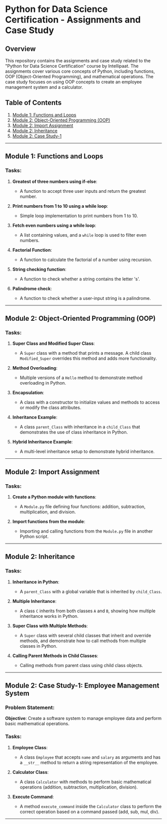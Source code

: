 # Python for Data Science Certification - Assignments and Case Study

## Overview

This repository contains the assignments and case study related to the "Python for Data Science Certification" course by Intellipaat. The assignments cover various core concepts of Python, including functions, OOP (Object-Oriented Programming), and mathematical operations. The case study focuses on using OOP concepts to create an employee management system and a calculator.

## Table of Contents

1. [Module 1: Functions and Loops](#module-1-functions-and-loops)
2. [Module 2: Object-Oriented Programming (OOP)](#module-2-object-oriented-programming-oop)
3. [Module 2: Import Assignment](#module-2-import-assignment)
4. [Module 2: Inheritance](#module-2-inheritance)
5. [Module 2: Case Study-1](#module-2-case-study-1)

---

## Module 1: Functions and Loops

### Tasks:
1. **Greatest of three numbers using if-else**:
   - A function to accept three user inputs and return the greatest number.
   
2. **Print numbers from 1 to 10 using a while loop**:
   - Simple loop implementation to print numbers from 1 to 10.

3. **Fetch even numbers using a while loop**:
   - A list containing values, and a `while` loop is used to filter even numbers.

4. **Factorial Function**:
   - A function to calculate the factorial of a number using recursion.

5. **String checking function**:
   - A function to check whether a string contains the letter 's'.

6. **Palindrome check**:
   - A function to check whether a user-input string is a palindrome.

---

## Module 2: Object-Oriented Programming (OOP)

### Tasks:
1. **Super Class and Modified Super Class**:
   - A `Super` class with a method that prints a message. A child class `Modified_Super` overrides this method and adds more functionality.

2. **Method Overloading**:
   - Multiple versions of a `Hello` method to demonstrate method overloading in Python.

3. **Encapsulation**:
   - A class with a constructor to initialize values and methods to access or modify the class attributes.

4. **Inheritance Example**:
   - A class `parent_Class` with inheritance in a `child_Class` that demonstrates the use of class inheritance in Python.

5. **Hybrid Inheritance Example**:
   - A multi-level inheritance setup to demonstrate hybrid inheritance.

---

## Module 2: Import Assignment

### Tasks:
1. **Create a Python module with functions**:
   - A `Module.py` file defining four functions: addition, subtraction, multiplication, and division.

2. **Import functions from the module**:
   - Importing and calling functions from the `Module.py` file in another Python script.

---

## Module 2: Inheritance

### Tasks:
1. **Inheritance in Python**:
   - A `parent_Class` with a global variable that is inherited by `child_Class`.
   
2. **Multiple Inheritance**:
   - A class `C` inherits from both classes `A` and `B`, showing how multiple inheritance works in Python.

3. **Super Class with Multiple Methods**:
   - A `Super` class with several child classes that inherit and override methods, and demonstrate how to call methods from multiple classes in Python.

4. **Calling Parent Methods in Child Classes**:
   - Calling methods from parent class using child class objects.

---

## Module 2: Case Study-1: Employee Management System

### Problem Statement:
**Objective**: Create a software system to manage employee data and perform basic mathematical operations.
  
### Tasks:
1. **Employee Class**:
   - A class `Employee` that accepts `name` and `salary` as arguments and has a `__str__` method to return a string representation of the employee.

2. **Calculator Class**:
   - A class `Calculator` with methods to perform basic mathematical operations (addition, subtraction, multiplication, division). 

3. **Execute Command**:
   - A method `execute_command` inside the `Calculator` class to perform the correct operation based on a command passed (add, sub, mul, div).

---


